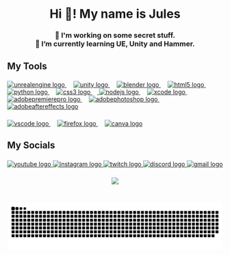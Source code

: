 <h1 align="center">Hi 👋! My name is Jules</h1>

###

<h3 align="center">🔭 I'm working on some secret stuff.<br>    🌱 I’m currently learning UE, Unity and Hammer.</h3>

###

<h2 align="left">My Tools</h2>

###

<div align="center">
</div>

###

<div align="left">
<a href="https://www.unrealengine.com/" target="_blank">
<img src="https://skillicons.dev/icons?i=unreal" title ="Unreal Engine" height="40" alt="unrealengine logo"  />
  </a>
<img width="12" />
<a href="https://unity.com/" target="_blank">
<img src="https://cdn.simpleicons.org/unity/FFFFFF" title ="Unity" height="40" alt="unity logo"  />
  </a>
<img width="12" />
<a href="https://nodejs.org/" target="_blank">
<img src="https://skillicons.dev/icons?i=blender" title ="Blender" height="40" alt="blender logo"  />
  </a>
<img width="12" />
<a href="https://nodejs.org/" target="_blank">
<img src="https://cdn.jsdelivr.net/gh/devicons/devicon/icons/html5/html5-original.svg" title ="HTML" height="40" alt="html5 logo"  />
  </a>
<img width="12" />
<a href="https://www.python.org/" target="_blank">
<img src="https://skillicons.dev/icons?i=py" title ="Python" height="40" alt="python logo"  />
  </a>
<img width="12" />
  <a href="https://en.wikipedia.org/wiki/CSS" target="_blank">
<img src="https://cdn.jsdelivr.net/gh/devicons/devicon/icons/css3/css3-original.svg" title ="CSS" height="40" alt="css3 logo"  />
<img width="12" />
  <a href="https://nodejs.org/" target="_blank">
<img src="https://skillicons.dev/icons?i=nodejs" title ="Node JS" height="40" alt="nodejs logo"  />
  </a>
<img width="12" />
  <a href="https://developer.apple.com/xcode/" target="_blank">
<img src="https://cdn.jsdelivr.net/gh/devicons/devicon/icons/xcode/xcode-original.svg" title ="XCode" height="40" alt="xcode logo"  />
  </a>
<img width="12" />
  <a href="" target="_blank">
  <a href="https://www.adobe.com/products/premierepro.html" target="_blank">
<img src="https://skillicons.dev/icons?i=pr" title ="Premiere Pro" height="40" alt="adobepremierepro logo"  />
  </a>
<img width="12" />
  <a href="https://www.adobe.com/products/photoshop.html" target="_blank">
<img src="https://skillicons.dev/icons?i=ps" title ="Photoshop" height="40" alt="adobephotoshop logo"  />
  </a>
<img width="12" />
  <a href="https://www.adobe.com/products/aftereffects.html" target="_blank">
<img src="https://skillicons.dev/icons?i=ae" title ="After Effects" height="40" alt="adobeaftereffects logo"  />
  </a>   
</div>

###

<div align="left">
  <a href="https://code.visualstudio.com/" target="_blank">
    <img src="https://cdn.worldvectorlogo.com/logos/visual-studio-code-1.svg" title ="Visual Studio Code" height="35" alt="vscode logo"  />
  </a>
    <img width="12" />
  <a href="https://www.mozilla.org/fr/firefox/new/" target="_blank">
    <img src="https://cdn.simpleicons.org/firefox/FF7139" title ="Firefox" height="35" alt="firefox logo"  />
  </a>
    <img width="12" />
  <a href="https://www.canva.com" target="_blank">
    <img src="https://cdn.simpleicons.org/canva/00C4CC" title ="Canva" height="35" alt="canva logo"  />
  </a>
</div>

###

<div align="center">
</div>

###

<h2 align="left">My Socials</h2>

###

<div align="left">
  <a href="https://youtube.com/@Julot" target="_blank">
    <img src="https://img.shields.io/static/v1?message=Youtube&logo=youtube&label=&color=FF0000&logoColor=white&labelColor=&style=for-the-badge" height="35" alt="youtube logo"/>
  </a>
  <a href="https://instagram.com/juloooot" target="_blank">
    <img src="https://img.shields.io/static/v1?message=Instagram&logo=instagram&label=&color=E4405F&logoColor=white&labelColor=&style=for-the-badge" height="35" alt="instagram logo"/>
  </a>
  <a href="https://twitch.tv/Jul00t" target="_blank">
    <img src="https://img.shields.io/static/v1?message=Twitch&logo=twitch&label=&color=9146FF&logoColor=white&labelColor=&style=for-the-badge" height="35" alt="twitch logo"/>
  </a>
  <a href="https://dsc.bio/julot" target="_blank">
    <img src="https://img.shields.io/static/v1?message=Discord&logo=discord&label=&color=7289DA&logoColor=white&labelColor=&style=for-the-badge" height="35" alt="discord logo"/>
  </a>
  <a href="mailto:jules.libermann@gmail.com" target="_blank">
    <img src="https://img.shields.io/static/v1?message=Gmail&logo=gmail&label=&color=D14836&logoColor=white&labelColor=&style=for-the-badge" height="35" alt="gmail logo"/>
  </a>
</div>

###

<div align="center">
  <img height="150" src="https://media.tenor.com/67F_DZJgv-IAAAAM/shrek-mehdi.gif"  />
</div>

###

<br clear="both">

<img src="https://raw.githubusercontent.com/julooot/julooot/output/snake.svg" alt="Snake animation" />

###
